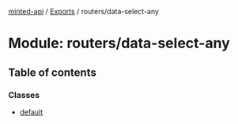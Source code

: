 [minted-api](../README.md) / [Exports](../modules.md) / routers/data-select-any

# Module: routers/data-select-any

## Table of contents

### Classes

- [default](../classes/routers_data_select_any.default.md)
